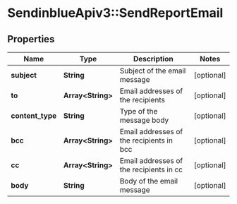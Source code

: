 # SendinblueApiv3::SendReportEmail

## Properties
Name | Type | Description | Notes
------------ | ------------- | ------------- | -------------
**subject** | **String** | Subject of the email message | [optional] 
**to** | **Array&lt;String&gt;** | Email addresses of the recipients | [optional] 
**content_type** | **String** | Type of the message body | [optional] 
**bcc** | **Array&lt;String&gt;** | Email addresses of the recipients in bcc | [optional] 
**cc** | **Array&lt;String&gt;** | Email addresses of the recipients in cc | [optional] 
**body** | **String** | Body of the email message | [optional] 


